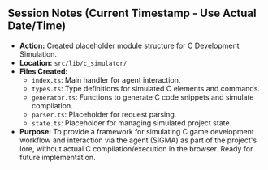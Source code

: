 ## Session Notes (Current Timestamp - Use Actual Date/Time)

*   **Action:** Created placeholder module structure for C Development Simulation.
*   **Location:** `src/lib/c_simulator/`
*   **Files Created:**
    *   `index.ts`: Main handler for agent interaction.
    *   `types.ts`: Type definitions for simulated C elements and commands.
    *   `generator.ts`: Functions to generate C code snippets and simulate compilation.
    *   `parser.ts`: Placeholder for request parsing.
    *   `state.ts`: Placeholder for managing simulated project state.
*   **Purpose:** To provide a framework for simulating C game development workflow and interaction via the agent (SIGMA) as part of the project's lore, without actual C compilation/execution in the browser. Ready for future implementation. 
